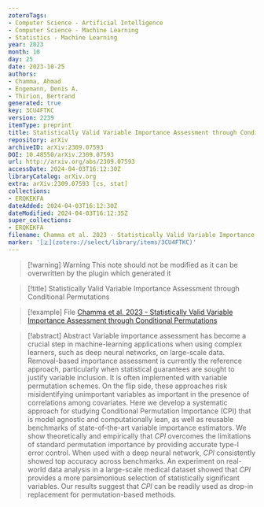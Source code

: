 ```yaml
---
zoteroTags:
- Computer Science - Artificial Intelligence
- Computer Science - Machine Learning
- Statistics - Machine Learning
year: 2023
month: 10
day: 25
date: 2023-10-25
authors:
- Chamma, Ahmad
- Engemann, Denis A.
- Thirion, Bertrand
generated: true
key: 3CU4FTKC
version: 2239
itemType: preprint
title: Statistically Valid Variable Importance Assessment through Conditional Permutations
repository: arXiv
archiveID: arXiv:2309.07593
DOI: 10.48550/arXiv.2309.07593
url: http://arxiv.org/abs/2309.07593
accessDate: 2024-04-03T16:12:30Z
libraryCatalog: arXiv.org
extra: arXiv:2309.07593 [cs, stat]
collections:
- ERQKEKFA
dateAdded: 2024-04-03T16:12:30Z
dateModified: 2024-04-03T16:12:35Z
super_collections:
- ERQKEKFA
filename: Chamma et al. 2023 - Statistically Valid Variable Importance Assessment through Conditional Permutations
marker: '[🇿](zotero://select/library/items/3CU4FTKC)'
---
```



 > 
 > \[!warning\] Warning
 > This note should not be modified as it can be overwritten by the plugin which generated it

 > 
 > \[!title\] Statistically Valid Variable Importance Assessment through Conditional Permutations

 > 
 > \[!example\] File
 > [Chamma et al. 2023 - Statistically Valid Variable Importance Assessment through Conditional Permutations](Chamma%20et%20al.%202023%20-%20Statistically%20Valid%20Variable%20Importance%20Assessment%20through%20Conditional%20Permutations.pdf)

 > 
 > \[!abstract\] Abstract
 > Variable importance assessment has become a crucial step in machine-learning applications when using complex learners, such as deep neural networks, on large-scale data. Removal-based importance assessment is currently the reference approach, particularly when statistical guarantees are sought to justify variable inclusion. It is often implemented with variable permutation schemes. On the flip side, these approaches risk misidentifying unimportant variables as important in the presence of correlations among covariates. Here we develop a systematic approach for studying Conditional Permutation Importance (CPI) that is model agnostic and computationally lean, as well as reusable benchmarks of state-of-the-art variable importance estimators. We show theoretically and empirically that $\textit{CPI}$ overcomes the limitations of standard permutation importance by providing accurate type-I error control. When used with a deep neural network, $\textit{CPI}$ consistently showed top accuracy across benchmarks. An experiment on real-world data analysis in a large-scale medical dataset showed that $\textit{CPI}$ provides a more parsimonious selection of statistically significant variables. Our results suggest that $\textit{CPI}$ can be readily used as drop-in replacement for permutation-based methods.
